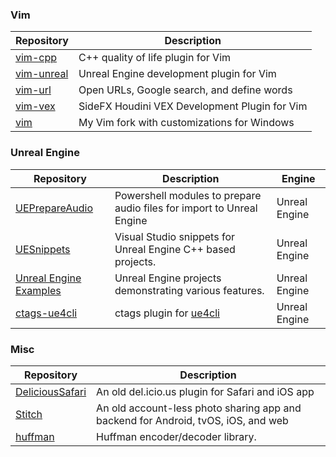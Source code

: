 ### Vim

| Repository | Description |
| ---------- | ----------- |
| [vim-cpp](https://github.com/drichardson/vim-cpp) | C++ quality of life plugin for Vim | C++ engines |
| [vim-unreal](https://github.com/drichardson/vim-unreal) | Unreal Engine development plugin for Vim | Unreal Engine |
| [vim-url](https://github.com/drichardson/vim-url) | Open URLs, Google search, and define words |
| [vim-vex](https://github.com/drichardson/vim-vex) | SideFX Houdini VEX Development Plugin for Vim |
| [vim](https://github.com/drichardson/vim) | My Vim fork with customizations for Windows |

### Unreal Engine

| Repository | Description | Engine |
| ---------- | ----------- | ------ |
| [UEPrepareAudio](https://github.com/RecklessCowboys/UEPrepareAudio) | Powershell modules to prepare audio files for import to Unreal Engine | Unreal Engine |
| [UESnippets](https://github.com/RecklessCowboys/UESnippets) | Visual Studio snippets for Unreal Engine C++ based projects. | Unreal Engine |
| [Unreal Engine Examples](https://github.com/drichardson/UnrealEngineExamples) | Unreal Engine projects demonstrating various features. | Unreal Engine |
| [ctags-ue4cli](https://github.com/drichardson/ctags-ue4cli) | ctags plugin for [ue4cli](https://github.com/adamrehn/ue4cli) | Unreal Engine |

### Misc

| Repository | Description |
| ---------- | ----------- |
| [DeliciousSafari](https://github.com/drichardson/DeliciousSafari) | An old del.icio.us plugin for Safari and iOS app |
| [Stitch](https://bitbucket.org/truelabs/) | An old account-less photo sharing app and backend for Android, tvOS, iOS, and web |
| [huffman](https://github.com/drichardson/huffman) | Huffman encoder/decoder library. |
